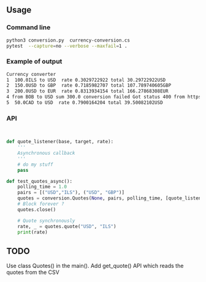 

## Usage

### Command line 

```sh
python3 conversion.py  currency-conversion.cs
pytest  --capture=no --verbose --maxfail=1 .
```

### Example of output 

```sh
Currency converter
1  100.0ILS to USD  rate 0.3029722922 total 30.29722922USD
2  150.0USD to GBP  rate 0.7185982707 total 107.789740605GBP
3  200.0USD to EUR  rate 0.8313934154 total 166.27868308EUR
4 from BOB to USD sum 300.0 conversion failed Got status 400 from https://api.exchangeratesapi.io/latest?base=BOB&symbols=USD
5  50.0CAD to USD  rate 0.7900164204 total 39.50082102USD
```


### API

```Python


def quote_listener(base, target, rate):
    '''
    Asynchronous callback
    '''
    # do my stuff
    pass

def test_quotes_async():
    polling_time = 1.0
    pairs = [("USD","ILS"), ("USD", "GBP")]
    quotes = conversion.Quotes(None, pairs, polling_time, [quote_listener])
    # Block forever ?
    quotes.close()

    # Quote synchronously
    rate, _ = quotes.quote("USD", "ILS")
    print(rate)
```

## TODO

Use class Quotes() in the main(). Add get_quote() API which reads the quotes from the CSV
